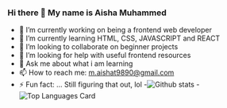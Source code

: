 ### Hi there 👋 My name is Aisha Muhammed



- 🔭 I’m currently working on being a frontend web developer
- 🌱 I’m currently learning HTML, CSS, JAVASCRIPT and REACT
- 👯 I’m looking to collaborate on beginner projects
- 🤔 I’m looking for help with useful frontend resources 
- 💬 Ask me about what i am learning
- 📫 How to reach me: m.aishat9890@gmail.com
- ⚡ Fun fact: ... Still figuring that out, lol
-![Github stats](https://github-readme-stats.vercel.app/api?username=Aysha-py&theme=highcontrast&show_icons=true&count_private=true)
-![Top Languages Card](https://github-readme-stats.vercel.app/api/top-langs/?username=Aysha-py&layout=compact)
